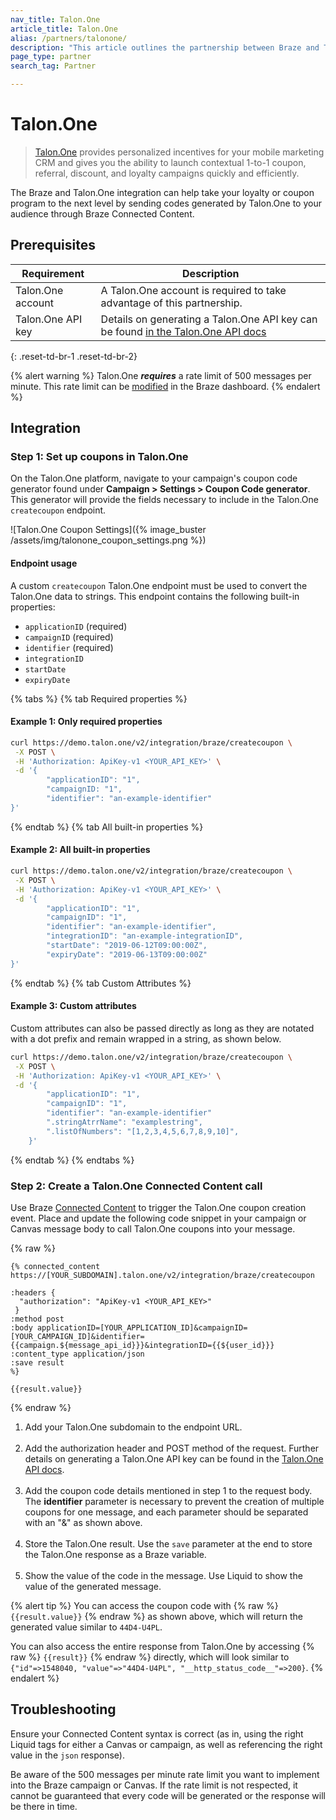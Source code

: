 ```yaml
---
nav_title: Talon.One
article_title: Talon.One
alias: /partners/talonone/
description: "This article outlines the partnership between Braze and Talon.One, a promotion engine that allows you to launch contextual 1-to-1 coupon, referral, discount, and loyalty campaigns quickly and efficiently."
page_type: partner
search_tag: Partner

---
```


# Talon.One

> [Talon.One](https://talon.one/) provides personalized incentives for your mobile marketing CRM and gives you the ability to launch contextual 1-to-1 coupon, referral, discount, and loyalty campaigns quickly and efficiently.

The Braze and Talon.One integration can help take your loyalty or coupon program to the next level by sending codes generated by Talon.One to your audience through Braze Connected Content.

## Prerequisites

| Requirement | Description |
| ----------- | ----------- |
|Talon.One account | A Talon.One account is required to take advantage of this partnership. |
|Talon.One API key | Details on generating a Talon.One API key can be found [in the Talon.One API docs](https://docs.talon.one/management-api/#section/Authentication) |
{: .reset-td-br-1 .reset-td-br-2}

{% alert warning %}
Talon.One **_requires_** a rate limit of 500 messages per minute. This rate limit can be [modified]({{site.baseurl}}/user_guide/engagement_tools/campaigns/testing_and_more/rate-limiting/#delivery-speed-rate-limiting) in the Braze dashboard.
{% endalert %}

## Integration

### Step 1: Set up coupons in Talon.One

On the Talon.One platform, navigate to your campaign's coupon code generator found under **Campaign > Settings > Coupon Code generator**. This generator will provide the fields necessary to include in the Talon.One `createcoupon` endpoint. 

![Talon.One Coupon Settings]({% image_buster /assets/img/talonone_coupon_settings.png %})

#### Endpoint usage

A custom `createcoupon` Talon.One endpoint must be used to convert the Talon.One data to strings. This endpoint contains the following built-in properties:

- `applicationID` (required)
- `campaignID` (required)
- `identifier` (required)
- `integrationID`
- `startDate`
- `expiryDate`

{% tabs %}
{% tab Required properties %}
#### Example 1: Only required properties

```bash
curl https://demo.talon.one/v2/integration/braze/createcoupon \
 -X POST \
 -H 'Authorization: ApiKey-v1 <YOUR_API_KEY>' \
 -d '{
        "applicationID": "1",
        "campaignID: "1",
        "identifier": "an-example-identifier"
}'
```
{% endtab %}
{% tab All built-in properties %}
#### Example 2: All built-in properties

```bash
curl https://demo.talon.one/v2/integration/braze/createcoupon \
 -X POST \
 -H 'Authorization: ApiKey-v1 <YOUR_API_KEY>' \
 -d '{
        "applicationID": "1",
        "campaignID": "1",
        "identifier": "an-example-identifier",
        "integrationID": "an-example-integrationID",
        "startDate": "2019-06-12T09:00:00Z",
        "expiryDate": "2019-06-13T09:00:00Z"
}'
```
{% endtab %}
{% tab Custom Attributes %}
#### Example 3: Custom attributes

Custom attributes can also be passed directly as long as they are notated with a dot prefix and remain wrapped in a string, as shown below.

```bash
curl https://demo.talon.one/v2/integration/braze/createcoupon \
 -X POST \
 -H 'Authorization: ApiKey-v1 <YOUR_API_KEY>' \
 -d '{
        "applicationID": "1",
        "campaignID": "1",
        "identifier": "an-example-identifier"
        ".stringAtrrName": "examplestring",
        ".listOfNumbers": "[1,2,3,4,5,6,7,8,9,10]",
    }'
```
{% endtab %}
{% endtabs %}

### Step 2: Create a Talon.One Connected Content call

Use Braze [Connected Content]({{site.baseurl}}/user_guide/personalization_and_dynamic_content/connected_content/about_connected_content/) to trigger the Talon.One coupon creation event. Place and update the following code snippet in your campaign or Canvas message body to call Talon.One coupons into your message. 

{% raw %}
```liquid
{% connected_content https://[YOUR_SUBDOMAIN].talon.one/v2/integration/braze/createcoupon

:headers {
  "authorization": "ApiKey-v1 <YOUR_API_KEY>"
 } 
:method post 
:body applicationID=[YOUR_APPLICATION_ID]&campaignID=[YOUR_CAMPAIGN_ID]&identifier={{campaign.${message_api_id}}}&integrationID={{${user_id}}}
:content_type application/json 
:save result
%}

{{result.value}}
```
{% endraw %}

1. Add your Talon.One subdomain to the endpoint URL.<br><br>
2. Add the authorization header and POST method of the request. Further details on generating a Talon.One API key can be found in the [Talon.One API docs](https://docs.talon.one/management-api/#section/Authentication).<br><br>
3. Add the coupon code details mentioned in step 1 to the request body. The **identifier** parameter is necessary to prevent the creation of multiple coupons for one message, and each parameter should be separated with an "&" as shown above.<br><br>
4. Store the Talon.One result. Use the `save` parameter at the end to store the Talon.One response as a Braze variable. <br><br>
5. Show the value of the code in the message. Use Liquid to show the value of the generated message.

{% alert tip %}
You can access the coupon code with {% raw %} `{{result.value}}` {% endraw %} as shown above, which will return the generated value similar to `44D4-U4PL`.

You can also access the entire response from Talon.One by accessing {% raw %} `{{result}}` {% endraw %} directly, which will look similar to `{"id"=>1548040, "value"=>"44D4-U4PL", "__http_status_code__"=>200}`.
{% endalert %}

## Troubleshooting

Ensure your Connected Content syntax is correct (as in, using the right Liquid tags for either a Canvas or campaign, as well as referencing the right value in the `json` response).

Be aware of the 500 messages per minute rate limit you want to implement into the Braze campaign or Canvas. If the rate limit is not respected, it cannot be guaranteed that every code will be generated or the response will be there in time.
